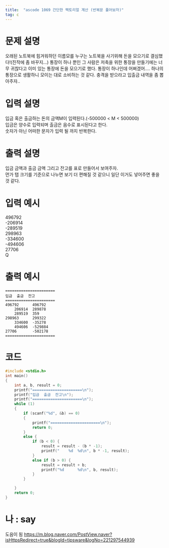 ```yaml
---
title:  "ascode 1069 간단한 팩토리얼 계산 (반복문 풀어보자)"
tag: c
---
```


# 문제 설명
오래된 노트북에 힘겨워하던 이름모를 누구는 노트북을 사기위해 돈을 모으기로 결심했다!(진작에 좀 바꾸지...)
통장이 하나 뿐인 그 사람은 저축을 위한 통장을 만들기에는 너무 귀찮다고 이미 있는 통장에 돈을 모으기로 했다.
통장이 하나인데 어쩌겠어.... 하나의 통장으로 생활하니 모이는 대로 소비하는 것 같다.
충격을 받으라고 입출금 내역을 좀 뽑아주자..<br>

# 입력 설명
입금 혹은 출금하는 돈의 금액M이 입력된다.(-500000 < M < 500000)<br>
입금은 양수로 입력되며 출금은 음수로 표시된다고 한다. <br>
숫자가 아닌 어떠한 문자가 입력 될 까지 반복한다.
# 출력 설명
입금 금액과 출금 금액 그리고 잔고를 표로 만들어서 보여주자.<br>
먼가 탭 크기를 기준으로 나누면 보기 더 편해질 것 같으니 일단 이거도 넣어주면 좋을 것 같다.

# 입력 예시 
496792<br>
-206914<br>
-289519<br>
298963<br>
-334600<br>
-494606<br>
27706<br>
Q
# 출력 예시 
```
======================
입금	출금	잔고
======================
496792		496792
	206914	289878
	289519	359
298963		299322
	334600	-35278
	494606	-529884
27706		-502178
======================
```
# 코드

```c
#include <stdio.h>
int main()
{
	int a, b, result = 0;
	printf("======================\n");
	printf("입금	출금	잔고\n");
	printf("======================\n");
	while (1)
	{
		if (scanf("%d", &b) == 0)
		{
			printf("======================\n");
			return 0;
		}
		else {
			if (b < 0) {
				result = result - (b * -1);
				printf("	%d	%d\n", b * -1, result);
			}
			else if (b > 0) {
				result = result + b;
				printf("%d		%d\n", b, result);
			}
		}

	}
	return 0;
}
```

# 나 : say
도음이 됨
https://m.blog.naver.com/PostView.naver?isHttpsRedirect=true&blogId=tipsware&logNo=221297544939